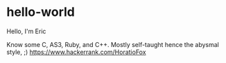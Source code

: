 # hello-world

Hello, I'm Eric

Know some C, AS3, Ruby, and C++. Mostly self-taught hence the abysmal style, ;)
https://www.hackerrank.com/HoratioFox
